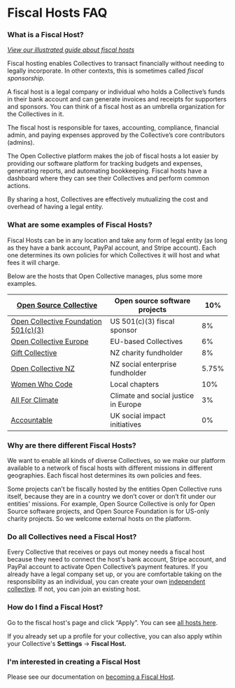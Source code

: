 # Fiscal Hosts FAQ

### What is a Fiscal Host?

[_View our illustrated guide about fiscal hosts_](https://opencollective.com/fiscal-hosting)

Fiscal hosting enables Collectives to transact financially without needing to legally incorporate. In other contexts, this is sometimes called _fiscal sponsorship_.

A fiscal host is a legal company or individual who holds a Collective’s funds in their bank account and can generate invoices and receipts for supporters and sponsors. You can think of a fiscal host as an umbrella organization for the Collectives in it.

The fiscal host is responsible for taxes, accounting, compliance, financial admin, and paying expenses approved by the Collective’s core contributors (admins).

The Open Collective platform makes the job of fiscal hosts a lot easier by providing our software platform for tracking budgets and expenses, generating reports, and automating bookkeeping. Fiscal hosts have a dashboard where they can see their Collectives and perform common actions.&#x20;

By sharing a host, Collectives are effectively mutualizing the cost and overhead of having a legal entity.

### What are some examples of Fiscal Hosts?

Fiscal Hosts can be in any location and take any form of legal entity (as long as they have a bank account, PayPal account, and Stripe account). Each one determines its own policies for which Collectives it will host and what fees it will charge.

Below are the hosts that Open Collective manages, plus some more examples.

| [Open Source Collective](https://opencollective.com/opensource)               | Open source software projects        | 10%   |
| ----------------------------------------------------------------------------- | ------------------------------------ | ----- |
| [Open Collective Foundation 501(c)(3)](https://opencollective.com/foundation) | US 501(c)(3) fiscal sponsor          | 8%    |
| [Open Collective Europe](https://opencollective.com/europe)                   | EU-based Collectives                 | 6%    |
| [Gift Collective ](https://opencollective.com/giftcollective)                 | NZ charity fundholder                | 8%    |
| [Open Collective NZ](https://opencollective.com/ocnz)                         | NZ social enterprise fundholder      | 5.75% |
| [Women Who Code](https://opencollective.com/wwcodeinc)                        | Local chapters                       | 10%   |
| [All For Climate](https://opencollective.com/allforclimate)                   | Climate and social justice in Europe | 3%    |
| [Accountable](https://opencollective.com/the-social-change-nest)              | UK social impact initiatives         | 0%    |

### Why are there different Fiscal Hosts?

We want to enable all kinds of diverse Collectives, so we make our platform available to a network of fiscal hosts with different missions in different geographies. Each fiscal host determines its own policies and fees.

Some projects can’t be fiscally hosted by the entities Open Collective runs itself, because they are in a country we don’t cover or don’t fit under our entities' missions. For example, Open Source Collective is only for Open Source software projects, and Open Source Foundation is for US-only charity projects. So we welcome external hosts on the platform.

### Do all Collectives need a Fiscal Host?

Every Collective that receives or pays out money needs a fiscal host because they need to connect the host's bank account, Stripe account, and PayPal account to activate Open Collective’s payment features. If you already have a legal company set up, or you are comfortable taking on the responsibility as an individual, you can create your own [independent collective](../independent-collectives/about-independent-collectives.md). If not, you can join an existing host.

### How do I find a Fiscal Host?

Go to the fiscal host's page and click “Apply”. You can see [all hosts here](https://opencollective.com/hosts).

If you already set up a profile for your collective, you can also apply wtihin your Collective's **Settings** -> **Fiscal Host.**

### I'm interested in creating a Fiscal Host

Please see our documentation on [becoming a Fiscal Host](become-a-fiscal-host.md).
